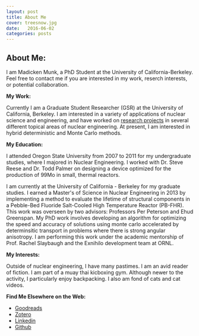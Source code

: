 ```yaml
---
layout: post
title: About Me
cover: treesnow.jpg
date:   2016-06-02
categories: posts
---
```


## About Me: 
 
I am Madicken Munk, a PhD Student at the University of California-Berkeley. Feel free to contact me if you are interested in my work, reserch interests, or potential collaboration.  

**My Work:**

Currently I am a Graduate Student Researcher (GSR) at the University of California, Berkeley. I am interested in a variety of applications of nuclear science and engineering, and have worked on [research projects](/posts/2016/03/16/projects.html) in several different topical areas of nuclear engineering. At present, I am interested in hybrid deterministic and Monte Carlo methods. 

**My Education:** 

[comment]: <> (Make this more readable. e.g. Oregon State: BS- blah, description.)

I attended Oregon State University from 2007 to 2011 for my undergraduate studies, where I majored in Nuclear Engineering. I worked with Dr. Steve Reese and Dr. Todd Palmer on designing a device optimized for the production of 99Mo in small, thermal reactors. 

I am currently at the University of California - Berkeley for my graduate studies. I earned a Master's of Science in Nuclear Engineering in 2013 by implementing a method to evaluate the lifetime of structural components in a Pebble-Bed Fluoride Salt-Cooled High Temperature Reactor (PB-FHR). This work was overseen by two advisors: Professors Per Peterson and Ehud Greenspan. My PhD work involves developing an algorithm for optimizing the speed and accuracy of  solutions using monte carlo accelerated by determinsitic transport in problems where there is strong angular anisotropy. I am performing this work under the academic mentorship of Prof. Rachel Slaybaugh and the Exnihilo development team at ORNL. 

**My Interests:**
 
Outside of nuclear engineering, I have many pastimes. I am an avid reader of fiction. I am part of a muay thai kicboxing gym. Although newer to the activity, I particularly enjoy backpacking. I also am fond of cats and cat videos. 

**Find Me Elsewhere on the Web:**

 * [Goodreads](http://www.goodreads.com/user/show/1247452-madicken)
 * [Zotero](http://www.zotero.org/munkm)
 * [Linkedin](http://www.linkedin.com/pub/madicken-munk/b/a84/36a)
 * [Github](http://www.github.com/munkm)



